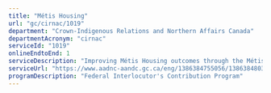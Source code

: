 ```yaml
---
title: "Métis Housing"
url: "gc/cirnac/1019"
department: "Crown-Indigenous Relations and Northern Affairs Canada"
departmentAcronym: "cirnac"
serviceId: "1019"
onlineEndtoEnd: 1
serviceDescription: "Improving Métis Housing outcomes through the Métis Nation sub-accord on housing, which devolves the design, delivery and administration of housing services to the Métis National Council and its Governing Members."
serviceUrl: "https://www.aadnc-aandc.gc.ca/eng/1386384755056/1386384803272"
programDescription: "Federal Interlocutor's Contribution Program"
---
```

